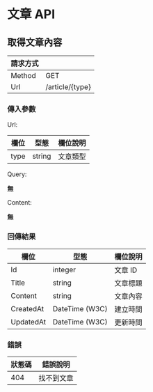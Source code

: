 # 文章 API

## 取得文章內容

|請求方式||
|--------|-----|
| Method | GET |
| Url    | /article/{type} |

### 傳入參數

Url:

| 欄位  | 型態 | 欄位說明 |
|-------|------| -------- |
| type  | string | 文章類型 |


Query:

**無**

Content:

**無**

### 回傳結果
| 欄位  | 型態 | 欄位說明 |
|-------|------|----------|
| Id | integer | 文章 ID |
| Title | string | 文章標題 |
| Content | string | 文章內容 |
| CreatedAt | DateTime (W3C) | 建立時間 |
| UpdatedAt | DateTime (W3C) | 更新時間 |

### 錯誤
| 狀態碼  | 錯誤說明 |
|---------|----------|
|404| 找不到文章 |
